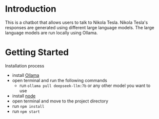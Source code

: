 # Introduction

This is a chatbot that allows users to talk to Nikola Tesla. Nikola Tesla's responses are generated using different
large language models.
The large language models are run locally using Ollama.

# Getting Started

Installation process

- install [Ollama](https://ollama.com/)
- open terminal and run the following commands
    - run `ollama pull deepseek-llm:7b` or any other model you want to use
- install [node](https://nodejs.org/en)
- open terminal and move to the project directory
- run `npm install`
- run `npm start`

